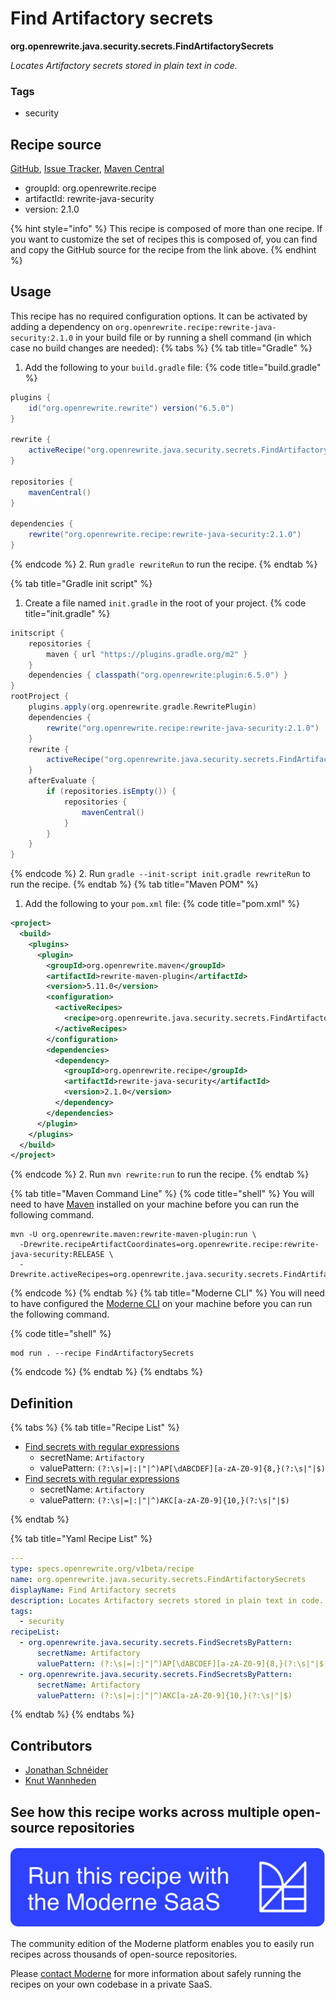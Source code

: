 # Find Artifactory secrets

**org.openrewrite.java.security.secrets.FindArtifactorySecrets**

_Locates Artifactory secrets stored in plain text in code._

### Tags

* security

## Recipe source

[GitHub](https://github.com/openrewrite/rewrite-java-security/blob/main/src/main/resources/META-INF/rewrite/secrets.yml), [Issue Tracker](https://github.com/openrewrite/rewrite-java-security/issues), [Maven Central](https://central.sonatype.com/artifact/org.openrewrite.recipe/rewrite-java-security/2.1.0/jar)

* groupId: org.openrewrite.recipe
* artifactId: rewrite-java-security
* version: 2.1.0

{% hint style="info" %}
This recipe is composed of more than one recipe. If you want to customize the set of recipes this is composed of, you can find and copy the GitHub source for the recipe from the link above.
{% endhint %}

## Usage

This recipe has no required configuration options. It can be activated by adding a dependency on `org.openrewrite.recipe:rewrite-java-security:2.1.0` in your build file or by running a shell command (in which case no build changes are needed): 
{% tabs %}
{% tab title="Gradle" %}
1. Add the following to your `build.gradle` file:
{% code title="build.gradle" %}
```groovy
plugins {
    id("org.openrewrite.rewrite") version("6.5.0")
}

rewrite {
    activeRecipe("org.openrewrite.java.security.secrets.FindArtifactorySecrets")
}

repositories {
    mavenCentral()
}

dependencies {
    rewrite("org.openrewrite.recipe:rewrite-java-security:2.1.0")
}
```
{% endcode %}
2. Run `gradle rewriteRun` to run the recipe.
{% endtab %}

{% tab title="Gradle init script" %}
1. Create a file named `init.gradle` in the root of your project.
{% code title="init.gradle" %}
```groovy
initscript {
    repositories {
        maven { url "https://plugins.gradle.org/m2" }
    }
    dependencies { classpath("org.openrewrite:plugin:6.5.0") }
}
rootProject {
    plugins.apply(org.openrewrite.gradle.RewritePlugin)
    dependencies {
        rewrite("org.openrewrite.recipe:rewrite-java-security:2.1.0")
    }
    rewrite {
        activeRecipe("org.openrewrite.java.security.secrets.FindArtifactorySecrets")
    }
    afterEvaluate {
        if (repositories.isEmpty()) {
            repositories {
                mavenCentral()
            }
        }
    }
}
```
{% endcode %}
2. Run `gradle --init-script init.gradle rewriteRun` to run the recipe.
{% endtab %}
{% tab title="Maven POM" %}
1. Add the following to your `pom.xml` file:
{% code title="pom.xml" %}
```xml
<project>
  <build>
    <plugins>
      <plugin>
        <groupId>org.openrewrite.maven</groupId>
        <artifactId>rewrite-maven-plugin</artifactId>
        <version>5.11.0</version>
        <configuration>
          <activeRecipes>
            <recipe>org.openrewrite.java.security.secrets.FindArtifactorySecrets</recipe>
          </activeRecipes>
        </configuration>
        <dependencies>
          <dependency>
            <groupId>org.openrewrite.recipe</groupId>
            <artifactId>rewrite-java-security</artifactId>
            <version>2.1.0</version>
          </dependency>
        </dependencies>
      </plugin>
    </plugins>
  </build>
</project>
```
{% endcode %}
2. Run `mvn rewrite:run` to run the recipe.
{% endtab %}

{% tab title="Maven Command Line" %}
{% code title="shell" %}
You will need to have [Maven](https://maven.apache.org/download.cgi) installed on your machine before you can run the following command.

```shell
mvn -U org.openrewrite.maven:rewrite-maven-plugin:run \
  -Drewrite.recipeArtifactCoordinates=org.openrewrite.recipe:rewrite-java-security:RELEASE \
  -Drewrite.activeRecipes=org.openrewrite.java.security.secrets.FindArtifactorySecrets
```
{% endcode %}
{% endtab %}
{% tab title="Moderne CLI" %}
You will need to have configured the [Moderne CLI](https://docs.moderne.io/moderne-cli/cli-intro) on your machine before you can run the following command.

{% code title="shell" %}
```shell
mod run . --recipe FindArtifactorySecrets
```
{% endcode %}
{% endtab %}
{% endtabs %}

## Definition

{% tabs %}
{% tab title="Recipe List" %}
* [Find secrets with regular expressions](../../../java/security/secrets/findsecretsbypattern.md)
  * secretName: `Artifactory`
  * valuePattern: `(?:\s|=|:|"|^)AP[\dABCDEF][a-zA-Z0-9]{8,}(?:\s|"|$)`
* [Find secrets with regular expressions](../../../java/security/secrets/findsecretsbypattern.md)
  * secretName: `Artifactory`
  * valuePattern: `(?:\s|=|:|"|^)AKC[a-zA-Z0-9]{10,}(?:\s|"|$)`

{% endtab %}

{% tab title="Yaml Recipe List" %}
```yaml
---
type: specs.openrewrite.org/v1beta/recipe
name: org.openrewrite.java.security.secrets.FindArtifactorySecrets
displayName: Find Artifactory secrets
description: Locates Artifactory secrets stored in plain text in code.
tags:
  - security
recipeList:
  - org.openrewrite.java.security.secrets.FindSecretsByPattern:
      secretName: Artifactory
      valuePattern: (?:\s|=|:|"|^)AP[\dABCDEF][a-zA-Z0-9]{8,}(?:\s|"|$)
  - org.openrewrite.java.security.secrets.FindSecretsByPattern:
      secretName: Artifactory
      valuePattern: (?:\s|=|:|"|^)AKC[a-zA-Z0-9]{10,}(?:\s|"|$)

```
{% endtab %}
{% endtabs %}

## Contributors
* [Jonathan Schnéider](mailto:jkschneider@gmail.com)
* [Knut Wannheden](mailto:knut@moderne.io)


## See how this recipe works across multiple open-source repositories

[![Moderne Link Image](/.gitbook/assets/ModerneRecipeButton.png)](https://app.moderne.io/recipes/org.openrewrite.java.security.secrets.FindArtifactorySecrets)

The community edition of the Moderne platform enables you to easily run recipes across thousands of open-source repositories.

Please [contact Moderne](https://moderne.io/product) for more information about safely running the recipes on your own codebase in a private SaaS.
